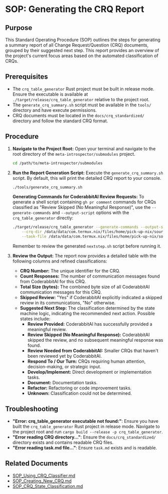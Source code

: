 # SOP: Generating the CRQ Report

## Purpose

This Standard Operating Procedure (SOP) outlines the steps for generating a summary report of all Change Request/Question (CRQ) documents, grouped by their suggested next step. This report provides an overview of the project's current focus areas based on the automated classification of CRQs.

## Prerequisites

*   The `crq_table_generator` Rust project must be built in release mode. Ensure the executable is available at `./target/release/crq_table_generator` relative to the project root.
*   The `generate_crq_summary.sh` script must be available in the `tools/` directory and have execute permissions.
*   CRQ documents must be located in the `docs/crq_standardized/` directory and follow the standard CRQ format.

## Procedure

1.  **Navigate to the Project Root:**
    Open your terminal and navigate to the root directory of the `meta-introspector/submodules` project.

    ```bash
    cd /path/to/meta-introspector/submodules
    ```

2.  **Run the Report Generation Script:**
    Execute the `generate_crq_summary.sh` script. By default, this will print the detailed CRQ report to your console.

    ```bash
    ./tools/generate_crq_summary.sh
    ```

    **Generating Commands for CoderabbitAI Review Requests:**
    To generate a shell script containing `gh pr comment` commands for CRQs classified as "Review Skipped (No Meaningful Response)", use the `--generate-commands` and `--output-script` options with the `crq_table_generator` directly:

    ```bash
    ./target/release/crq_table_generator --generate-commands --output-script nextstep.sh \
        --crq-dir /data/data/com.termux.nix/files/home/pick-up-nix/source/github/meta-introspector/submodules/docs/crq_standardized \
        --task-file /data/data/com.termux.nix/files/home/pick-up-nix/source/github/meta-introspector/submodules/task.md
    ```
    Remember to review the generated `nextstep.sh` script before running it.

3.  **Review the Output:**
    The report now provides a detailed table with the following columns and refined classifications:

    *   **CRQ Number:** The unique identifier for the CRQ.
    *   **Count Responses:** The number of communication messages found from CoderabbitAI for this CRQ.
    *   **Total Size (bytes):** The combined byte size of all CoderabbitAI communication messages for this CRQ.
    *   **Skipped Review:** "Yes" if CoderabbitAI explicitly indicated a skipped review in its communications, "No" otherwise.
    *   **Suggested Next Step:** The classification determined by the state machine logic, indicating the recommended next action. Possible states include:
        *   **Review Provided:** CoderabbitAI has successfully provided a meaningful review.
        *   **Review Skipped (No Meaningful Response):** CoderabbitAI skipped the review, and no subsequent meaningful response was found.
        *   **Review Needed from CoderabbitAI:** Smaller CRQs that haven't been reviewed yet by CoderabbitAI.
        *   **Respond To / Our Turn:** CRQs requiring human attention, decision-making, or strategic input.
        *   **Develop/Implement:** Direct development or implementation tasks.
        *   **Document:** Documentation tasks.
        *   **Refactor:** Refactoring or code improvement tasks.
        *   **Unknown:** Classification could not be determined.

## Troubleshooting

*   **"Error: crq_table_generator executable not found:"**: Ensure you have built the `crq_table_generator` Rust project in release mode. Navigate to the project root and run `cargo build --release -p crq_table_generator`.
*   **"Error reading CRQ directory..."**: Ensure the `docs/crq_standardized/` directory exists and contains readable CRQ files.
*   **"Error reading task.md file..."**: Ensure `task.md` exists and is readable.

## Related Documents

*   [SOP_Using_CRQ_Classifier.md](SOP_Using_CRQ_Classifier.md)
*   [SOP_Creating_New_CRQ.md](SOP_Creating_New_CRQ.md)
*   [SOP_CRQ_State_Classification.md](SOP_CRQ_State_Classification.md)
